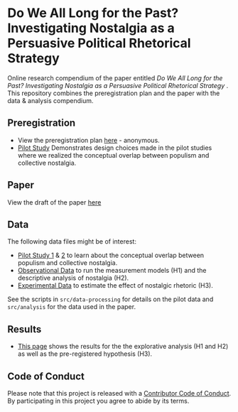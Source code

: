 # Do We All Long for the Past? Investigating Nostalgia as a Persuasive Political Rhetorical Strategy

Online research compendium of the paper entitled _Do We All Long for the Past? Investigating Nostalgia as a Persuasive Political Rhetorical Strategy_ . 
This repository combines the preregistration plan and the paper with the data &amp; analysis compendium.

## Preregistration
* View the preregistration plan [here](https://aspredicted.org/YST_2GHf) - anonymous.
* [Pilot Study](src/data-processing/pilot_checks.md) Demonstrates design choices made in the pilot studies where we realized the conceptual overlap between populism and collective nostalgia.

## Paper
View the draft of the paper [here](report/draft.pdf)

## Data
The following data files might be of interest:

* [Pilot Study 1](data/intermediate/PS1.RData) &amp; [2](data/intermediate/PS2.RData) to learn about the conceptual overlap between populism and collective nostalgia.
* [Observational Data](data/intermediate/cleaned_obs_data.Rdata) to run the measurement models (H1) and the descriptive analysis of nostalgia (H2).
* [Experimental Data](data/intermediate/cleaned_experiment.Rdata) to estimate the effect of nostalgic rhetoric (H3).

See the scripts in `src/data-processing` for details on the pilot data and `src/analysis` for the data used in the paper.

## Results
* [This page](src/analysis/analysis.md) shows the results for the the explorative analysis (H1 and H2) as well as the pre-registered hypothesis (H3).

## Code of Conduct
Please note that this project is released with a [Contributor Code of Conduct](CONDUCT.md). By participating in this project you agree to abide by its terms.